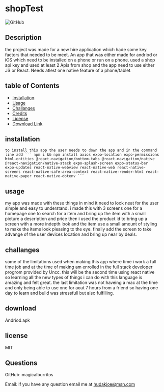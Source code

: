 # shopTest

![GitHub](https://img.shields.io/github/license/magicalburritos/Shoptestapp)

## Description

the project was made for a new hire application which hade some key factors that needed to be meet. An app that was either made for andriod or iOS which need to be installed on a phone or run on a phone. used a shop api key and used at least 2 Apis from shop and the app need to use either JS or React. Needs atlest one native feature of a phone/tablet.

## table of Contents

- [Installation](#installation)
- [Usage](#usage)
- [Challanges](#challanges)
- [Credits](#credits)
- [License](#license)
- [Download Link](#download)

## installation

````
to install this app the user needs to down the app and in the command line add ``` npm i && npm install axios expo-location expo-permissions html-entities @react-navigation/bottom-tabs @react-navigation/native @react-navigation/native-stack expo-splash-screen expo-status-bar expo-updates react-native-webview react-native-web react-native-screens react-native-safe-area-context react-native-render-html react-native-paper react-native-dotenv ```
````

## usage

my app was made with these things in mind it need to look neat for the user simple and easy to understand. i made this with 3 screens one for a homepage one to search for a item and bring up the item with a small picture a description and price then i used the product id to bring up a screen with a more indepth look and the item use a small amount of styling to make the items look pleasing to the eye. finally add the screen to take advange of the user devices location and bring up near by deals.

## challanges

some of the limitations used when making this app where time i work a full time job and at the time of making am enrolled in the full stack developer progrom provided by Uncc. this will be the second time using react native so learning all the new types of things i can do with this language is amazing and felt great. the last limitation was not haveing a mac at the time and only being able to use one for aout 7 hours from a friend so having one day to learn and build was stressfull but also fulfilling.

## download

<a herf ="https://drive.google.com/file/d/1V_IWwhI8JBG8ckjqeHOdTQRhWkTK5UTG/view?usp=sharing">Andriod.apk</a>

## license

MIT

## Questions

GitHub: magicalburritos

Email: if you have any question email me at hudakjoe@msn.com
